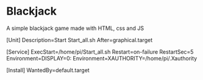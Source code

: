 # Blackjack
A simple blackjack game made with HTML, css and JS
                       
[Unit]
Description=Start Start_all.sh
After=graphical.target

[Service]
ExecStart=/home/pi/Start_all.sh
Restart=on-failure
RestartSec=5
Environment=DISPLAY=0:
Environment=XAUTHORITY=/home/pi/.Xauthority

[Install]
WantedBy=default.target




